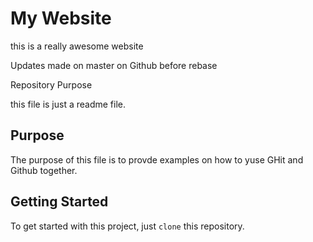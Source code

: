 # My Website

this is a really awesome website

Updates made on master on Github before rebase

Repository Purpose

this file is just a readme file.

## Purpose

The purpose of this file is to provde examples
on how to yuse GHit and Github together.

## Getting Started

To get started with this project, just `clone` this repository.
